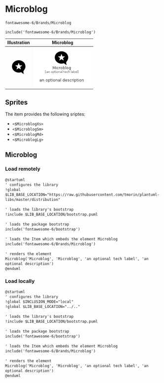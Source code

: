 # Microblog


```text
fontawesome-6/Brands/Microblog
```

```text
include('fontawesome-6/Brands/Microblog')
```



| Illustration | Microblog |
| :---: | :---: |
| ![illustration for Illustration](../../fontawesome-6/Brands/Microblog.png) | ![illustration for Microblog](../../fontawesome-6/Brands/Microblog.Local.png) |



## Sprites
The item provides the following sriptes:

- `<$MicroblogXs>`
- `<$MicroblogSm>`
- `<$MicroblogMd>`
- `<$MicroblogLg>`





## Microblog

### Load remotely
```plantuml
@startuml
' configures the library
!global $LIB_BASE_LOCATION="https://raw.githubusercontent.com/tmorin/plantuml-libs/master/distribution"

' loads the library's bootstrap
!include $LIB_BASE_LOCATION/bootstrap.puml

' loads the package bootstrap
include('fontawesome-6/bootstrap')

' loads the Item which embeds the element Microblog
include('fontawesome-6/Brands/Microblog')

' renders the element
Microblog('Microblog', 'Microblog', 'an optional tech label', 'an optional description')
@enduml
```

### Load locally
```plantuml
@startuml
' configures the library
!global $INCLUSION_MODE="local"
!global $LIB_BASE_LOCATION="../.."

' loads the library's bootstrap
!include $LIB_BASE_LOCATION/bootstrap.puml

' loads the package bootstrap
include('fontawesome-6/bootstrap')

' loads the Item which embeds the element Microblog
include('fontawesome-6/Brands/Microblog')

' renders the element
Microblog('Microblog', 'Microblog', 'an optional tech label', 'an optional description')
@enduml
```

